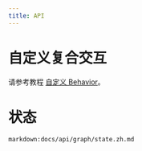 ```yaml
---
title: API
---
```


# 自定义复合交互

请参考教程 [自定义 Behavior](/zh/docs/manual/middle/states/custom-behavior)。

# 状态

`markdown:docs/api/graph/state.zh.md`
